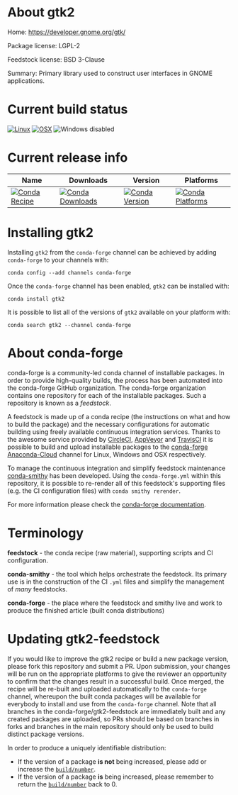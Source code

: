 About gtk2
==========

Home: https://developer.gnome.org/gtk/

Package license: LGPL-2

Feedstock license: BSD 3-Clause

Summary: Primary library used to construct user interfaces in GNOME applications.



Current build status
====================

[![Linux](https://img.shields.io/circleci/project/github/conda-forge/gtk2-feedstock/master.svg?label=Linux)](https://circleci.com/gh/conda-forge/gtk2-feedstock)
[![OSX](https://img.shields.io/travis/conda-forge/gtk2-feedstock/master.svg?label=macOS)](https://travis-ci.org/conda-forge/gtk2-feedstock)
![Windows disabled](https://img.shields.io/badge/Windows-disabled-lightgrey.svg)

Current release info
====================

| Name | Downloads | Version | Platforms |
| --- | --- | --- | --- |
| [![Conda Recipe](https://img.shields.io/badge/recipe-gtk2-green.svg)](https://anaconda.org/conda-forge/gtk2) | [![Conda Downloads](https://img.shields.io/conda/dn/conda-forge/gtk2.svg)](https://anaconda.org/conda-forge/gtk2) | [![Conda Version](https://img.shields.io/conda/vn/conda-forge/gtk2.svg)](https://anaconda.org/conda-forge/gtk2) | [![Conda Platforms](https://img.shields.io/conda/pn/conda-forge/gtk2.svg)](https://anaconda.org/conda-forge/gtk2) |

Installing gtk2
===============

Installing `gtk2` from the `conda-forge` channel can be achieved by adding `conda-forge` to your channels with:

```
conda config --add channels conda-forge
```

Once the `conda-forge` channel has been enabled, `gtk2` can be installed with:

```
conda install gtk2
```

It is possible to list all of the versions of `gtk2` available on your platform with:

```
conda search gtk2 --channel conda-forge
```


About conda-forge
=================

conda-forge is a community-led conda channel of installable packages.
In order to provide high-quality builds, the process has been automated into the
conda-forge GitHub organization. The conda-forge organization contains one repository
for each of the installable packages. Such a repository is known as a *feedstock*.

A feedstock is made up of a conda recipe (the instructions on what and how to build
the package) and the necessary configurations for automatic building using freely
available continuous integration services. Thanks to the awesome service provided by
[CircleCI](https://circleci.com/), [AppVeyor](https://www.appveyor.com/)
and [TravisCI](https://travis-ci.org/) it is possible to build and upload installable
packages to the [conda-forge](https://anaconda.org/conda-forge)
[Anaconda-Cloud](https://anaconda.org/) channel for Linux, Windows and OSX respectively.

To manage the continuous integration and simplify feedstock maintenance
[conda-smithy](https://github.com/conda-forge/conda-smithy) has been developed.
Using the ``conda-forge.yml`` within this repository, it is possible to re-render all of
this feedstock's supporting files (e.g. the CI configuration files) with ``conda smithy rerender``.

For more information please check the [conda-forge documentation](https://conda-forge.org/docs/).

Terminology
===========

**feedstock** - the conda recipe (raw material), supporting scripts and CI configuration.

**conda-smithy** - the tool which helps orchestrate the feedstock.
                   Its primary use is in the construction of the CI ``.yml`` files
                   and simplify the management of *many* feedstocks.

**conda-forge** - the place where the feedstock and smithy live and work to
                  produce the finished article (built conda distributions)


Updating gtk2-feedstock
=======================

If you would like to improve the gtk2 recipe or build a new
package version, please fork this repository and submit a PR. Upon submission,
your changes will be run on the appropriate platforms to give the reviewer an
opportunity to confirm that the changes result in a successful build. Once
merged, the recipe will be re-built and uploaded automatically to the
`conda-forge` channel, whereupon the built conda packages will be available for
everybody to install and use from the `conda-forge` channel.
Note that all branches in the conda-forge/gtk2-feedstock are
immediately built and any created packages are uploaded, so PRs should be based
on branches in forks and branches in the main repository should only be used to
build distinct package versions.

In order to produce a uniquely identifiable distribution:
 * If the version of a package **is not** being increased, please add or increase
   the [``build/number``](https://conda.io/docs/user-guide/tasks/build-packages/define-metadata.html#build-number-and-string).
 * If the version of a package **is** being increased, please remember to return
   the [``build/number``](https://conda.io/docs/user-guide/tasks/build-packages/define-metadata.html#build-number-and-string)
   back to 0.
